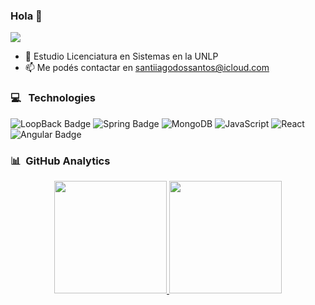 ### Hola 👋 
![](https://komarev.com/ghpvc/?username=santidossantos&color=blue)


<!-- - 🔭  -->
- 🌱 Estudio Licenciatura en Sistemas en la UNLP
- 📫 Me podés contactar en santiiagodossantos@icloud.com
<!-- - 👯 I’m looking to collaborate on ...
- 🤔 I’m looking for help with ...
- 💬 Ask me about ...
- 😄 Pronouns: ...
- ⚡ Fun fact: ... -->

### 💻 &nbsp; Technologies

<p align="center">

![LoopBack Badge](https://img.shields.io/badge/LoopBack-3F5DFF?logo=loopback&logoColor=fff&style=for-the-badge) ![Spring Badge](https://img.shields.io/badge/Spring-6DB33F?logo=spring&logoColor=fff&style=for-the-badge) ![MongoDB](https://img.shields.io/badge/MongoDB-%234ea94b.svg?style=for-the-badge&logo=mongodb&logoColor=white) ![JavaScript](https://img.shields.io/badge/javascript-%23323330.svg?style=for-the-badge&logo=javascript&logoColor=%23F7DF1E) ![React](https://img.shields.io/badge/react-%2320232a.svg?style=for-the-badge&logo=react&logoColor=%2361DAFB)  ![Angular Badge](https://img.shields.io/badge/Angular-0F0F11?logo=angular&logoColor=fff&style=for-the-badge)
  
</p>


### 📊 &nbsp;GitHub Analytics

<p align="center">
<a href="https://github.com/santidossantos">
  <img height="180em" src="https://github-readme-stats-eight-theta.vercel.app/api?username=santidossantos&show_icons=true&theme=algolia&include_all_commits=true&count_private=true"/>
  <img height="180em" src="https://github-readme-stats-eight-theta.vercel.app/api/top-langs/?username=santidossantos&layout=compact&langs_count=8&theme=algolia"/>
</a>
</p>





